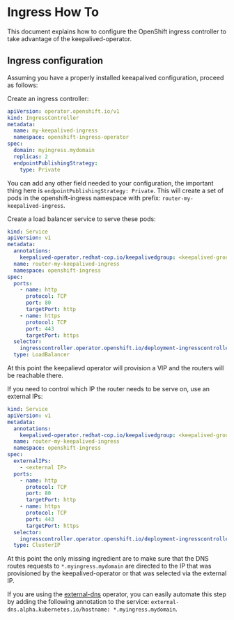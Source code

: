 # Ingress How To

This document explains how to configure the OpenShift ingress controller to take advantage of the keepalived-operator.

## Ingress configuration

Assuming you have a properly installed keeapalived configuration, proceed as follows:

Create an ingress controller:

```yaml
apiVersion: operator.openshift.io/v1
kind: IngressController
metadata:
  name: my-keepalived-ingress
  namespace: openshift-ingress-operator
spec:
  domain: myingress.mydomain
  replicas: 2
  endpointPublishingStrategy: 
    type: Private
```

You can add any other field needed to your configuration, the important thing here is `endpointPublishingStrategy: Private`.
This will create a set of pods in the openshift-ingress namespace with prefix: `router-my-keepalived-ingress`.

Create a load balancer service to serve these pods:

```yaml
kind: Service
apiVersion: v1
metadata:
  annotations:
    keepalived-operator.redhat-cop.io/keepalivedgroup: <keepalived-group>
  name: router-my-keepalived-ingress
  namespace: openshift-ingress
spec:
  ports:
    - name: http
      protocol: TCP
      port: 80
      targetPort: http
    - name: https
      protocol: TCP
      port: 443
      targetPort: https
  selector:
    ingresscontroller.operator.openshift.io/deployment-ingresscontroller: my-keepalived-ingress
  type: LoadBalancer
```

At this point the keepalievd operator will provision a VIP and the routers will be reachable there.

If you need to control which IP the router needs to be serve on, use an external IPs:

```yaml
kind: Service
apiVersion: v1
metadata:
  annotations:
    keepalived-operator.redhat-cop.io/keepalivedgroup: <keepalived-group>
  name: router-my-keepalived-ingress
  namespace: openshift-ingress
spec:
  externalIPs:
    - <external IP>
  ports:
    - name: http
      protocol: TCP
      port: 80
      targetPort: http
    - name: https
      protocol: TCP
      port: 443
      targetPort: https
  selector:
    ingresscontroller.operator.openshift.io/deployment-ingresscontroller: my-keepalived-ingress
  type: ClusterIP
```

At this point the only missing ingredient are to make sure that the DNS routes requests to `*.myingress.mydomain` are directed to the IP that was provisioned by the keepalived-operator or that was selected via the external IP.

If you are using the [external-dns](https://github.com/kubernetes-sigs/external-dns) operator, you can easily automate this step by adding the following annotation to the service: `external-dns.alpha.kubernetes.io/hostname: *.myingress.mydomain`.
